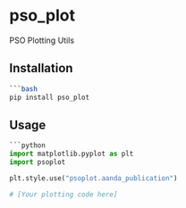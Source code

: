 # pso_plot
PSO Plotting Utils

## Installation
```bash
```bash
pip install pso_plot
``````
## Usage
```python
```python
import matplotlib.pyplot as plt
import psoplot

plt.style.use("psoplot.aanda_publication")

# [Your plotting code here]
``````
